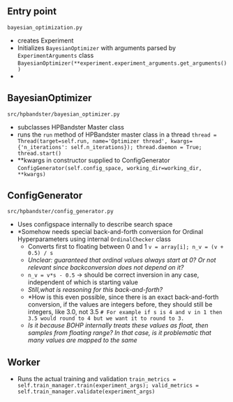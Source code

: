 ## Entry point
`bayesian_optimization.py`
* creates Experiment
* Initializes `BayesianOptimizer` with arguments parsed by `ExperimentArguments`
class `BayesianOptimizer(**experiment.experiment_arguments.get_arguments())`
* 

## BayesianOptimizer
`src/hpbandster/bayesian_optimizer.py`

* subclasses HPBandster Master class
* runs the `run` method of HPBandster master class in a thread 
 `thread = Thread(target=self.run, name='Optimizer thread',
                        kwargs={'n_iterations': self.n_iterations});
        thread.daemon = True;
        thread.start()`
* **kwargs in constructor supplied to ConfigGenerator 
`ConfigGenerator(self.config_space, working_dir=working_dir, **kwargs)`

## ConfigGenerator
`src/hpbandster/config_generator.py`
* Uses configspace internally to describe search space
* *Somehow needs special back-and-forth conversion for Ordinal Hyperparameters using 
internal `OrdinalChecker` class
  * Converts first to floating between 0 and 1 `v = array[i]; n_v = (v + 0.5) / s`
  * *Unclear: guaranteed that ordinal values always start at 0?
  Or not relevant since backconversion does not depend on it?*
  * `n_v = v*s - 0.5` -> should be correct inversion in any case, independent of
  which is starting value
  * *Still,what is reasoning for this back-and-forth?*
  * *How is this even possible, since there is an exact back-and-forth conversion,
  if the values are integers before, they should still be integers, like 3.0,
  not 3.5 `# For example if s is 4 and v in 1 then 3.5 would round to 4 but we want it to round to 3.`
  * *Is it because BOHP internally treats these values as float, then samples from
  floating range? In that case, is it problematic that many values are mapped to the same*
   
## Worker
* Runs the actual training and validation
`train_metrics = self.train_manager.train(experiment_args);
valid_metrics = self.train_manager.validate(experiment_args)`


